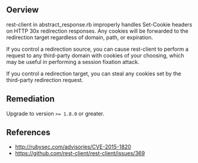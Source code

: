 ## Oerview
rest-client in abstract_response.rb improperly handles Set-Cookie headers on
HTTP 30x redirection responses. Any cookies will be forwarded to the
redirection target regardless of domain, path, or expiration.

If you control a redirection source, you can cause rest-client to perform a
request to any third-party domain with cookies of your choosing, which may be
useful in performing a session fixation attack.

If you control a redirection target, you can steal any cookies set by the
third-party redirection request.


## Remediation
Upgrade to version `>= 1.8.0` or greater.

## References
- http://rubysec.com/advisories/CVE-2015-1820
- https://github.com/rest-client/rest-client/issues/369
